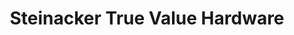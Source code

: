 ---
title: "Steinacker True Value Hardware"
url: /vermilion/steinacker-true-value-hardware/
shop: Eisenwaren
---